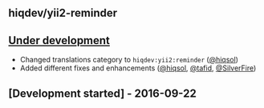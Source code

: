 ## hiqdev/yii2-reminder

## [Under development]

- Changed translations category to `hiqdev:yii2:reminder` ([@hiqsol])
- Added different fixes and enhancements ([@hiqsol], [@tafid], [@SilverFire])

## [Development started] - 2016-09-22

[@hiqsol]: https://github.com/hiqsol
[sol@hiqdev.com]: https://github.com/hiqsol
[@SilverFire]: https://github.com/SilverFire
[d.naumenko.a@gmail.com]: https://github.com/SilverFire
[@tafid]: https://github.com/tafid
[andreyklochok@gmail.com]: https://github.com/tafid
[@BladeRoot]: https://github.com/BladeRoot
[bladeroot@hiqdev.com]: https://github.com/BladeRoot
[Under development]: https://github.com/hiqdev/yii2-reminder/releases
